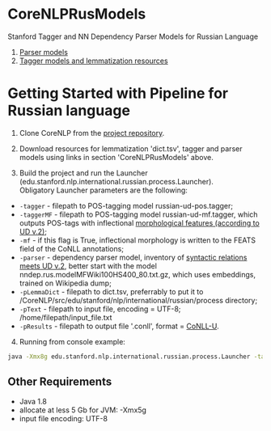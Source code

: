 # CoreNLPRusModels
Stanford Tagger and NN Dependency Parser Models for Russian Language

1. [Parser models](https://drive.google.com/drive/folders/0B4TmAgcGLMriS3hhTkV5VEFPVEU?usp=sharing "drive.google")
2. [Tagger models and lemmatization resources](https://drive.google.com/drive/folders/0B4TmAgcGLMriMG96cFZSSWhWcEU?usp=sharing "drive.google")

# Getting Started with Pipeline for Russian language

1. Clone  CoreNLP from the [project repository](https://github.com/MANASLU8/CoreNLP "https://github.com/MANASLU8/CoreNLP").   

2. Download resources for lemmatization 'dict.tsv', tagger and parser models using links in section 'CoreNLPRusModels' above.  

3. Build the project and run the Launcher  (edu.stanford.nlp.international.russian.process.Launcher).  
Obligatory Launcher parameters are the following:  
  * `-tagger` - filepath to POS-tagging model russian-ud-pos.tagger;  
  * `-taggerMF` - filepath to POS-tagging model  russian-ud-mf.tagger, which outputs POS-tags  with inflectional [morphological features (according to UD v.2)](http://universaldependencies.org/u/feat/index.html "http://universaldependencies.org/u/feat/index.html");  
  * `-mf` - if this flag is True, inflectional morphology is written to the FEATS field of the CoNLL annotations;  
  * `-parser` - dependency parser model, inventory of [syntactic relations meets UD v.2](http://universaldependencies.org/u/dep/index.html "http://universaldependencies.org/u/dep/index.html"), better start with the model nndep.rus.modelMFWiki100HS400_80.txt.gz, which uses embeddings, trained on Wikipedia dump;  
  * `-pLemmaDict` - filepath to dict.tsv, preferrably to put it to /CoreNLP/src/edu/stanford/nlp/international/russian/process directory;  
  * `-pText` - filepath to input file, encoding = UTF-8; /home/filepath/input_file.txt  
  * `-pResults` - filepath to output file '.conll', format = [CoNLL-U](http://universaldependencies.org/format.html "http://universaldependencies.org/format.html").  

4. Running from console example:  
```bash
java -Xmx8g edu.stanford.nlp.international.russian.process.Launcher -tagger russian-ud-pos.tagger -taggerMF russian-ud-mf.tagger -pLemmaDict src/edu/stanford/nlp/international/russian/process/dict.tsv -parser nndep.rus.modelMFWiki100HS400_80.txt.gz -pText input.txt -pResults output.conll -mf 
```
 

## Other Requirements  
* Java 1.8  
* allocate at less  5 Gb for JVM:  -Xmx5g  
* input file encoding: UTF-8  
